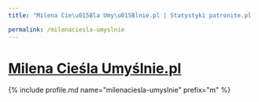 ```yaml
---
title: "Milena Cie\u015Bla Umy\u015Blnie.pl | Statystyki patronite.pl | Patromierz"

permalink: /milenaciesla-umyslnie
---
```


# [Milena Cieśla Umyślnie.pl](https://patronite.pl/milenaciesla-umyslnie)

{% include profile.md name="milenaciesla-umyslnie" prefix="m" %}
